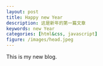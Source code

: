 ```yaml
---
layout: post
title: Happy new Year
description: 这是新年的第一篇文章
keywords: new Year
categories: [html&css, javascript]
figure: /images/head.jpeg
---
```

This is my new blog.
